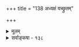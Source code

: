 +++
title = "138 अध्यक्षं यच्छ्रुतम्"

+++
<details><summary>मूलम्</summary>

अध्यक्षं यच्छ्रुतं वा लघु भवति तदित्यादिमो वादिमोहस्तत्त्वोदर्का न तर्कास्तदिह जगति किं मेधया साधयामः ।  
तिष्ठत्वेतल्लघिष्ठाः कतिचन दधतो मानसे मानसेतुं हंहो सभ्यानसभ्यस्थपुटमुखपुटा दुर्जना निर्जयन्ति ॥ १३८ ॥
</details>

<details><summary>सर्वाङ्कषा - १३८</summary>

वैतण्डिकान् खण्डनकारादीन् स्मरन् निर्वेदादाह - अध्यक्षमित्यादि । **अध्यक्षम्** = प्रत्यक्षम् **श्रुतम्** = शास्त्रम् । प्रत्यक्षं वा श्रुतिर्वा यत् तत् **लघु** = अतिदुर्बलम् भवति इति **आदिमः** = प्रथमः **वादिनाम्** = हैतुकानामयं मोहः, हैतुकाः खलु प्रत्यक्षापेक्षयाऽनुमानप्राणाः । द्वितीयस्तु मोहस्तर्क एव सर्वश्रेष्ठ इति । वस्तुतस्तु - तर्काः न **तत्त्वोदर्काः** = न तत्त्वनिर्णायकाः । प्रमाणानुग्राहकः खलु तर्कः, न स्वयं प्रमाणम् । **तत्** = तस्मात् एवं सति इह जगति केवलया मेधया किं साधयामः, न किञ्चित् । 'नायमात्मा प्रवचनेन लभ्यो न मेधया न बहुना श्रुतेन' इति ह्याह भगवती श्रुतिः । तृतीयस्तु महामोहोऽतीव शोचनीयः । कस्सः ? **एतत्** = उक्तमुभयमपि तिष्ठतु । लघिष्ठाः कतिचन मानसे **मानसेतुम्** = गर्वस्य परां काष्ठाम् दधत एव **असभ्यस्थपुटमुखपुटाः** = असभ्यशब्दपूर्णमुखाः दुर्जनाः सभ्यानपि वैतण्डिकवाग्झरीभिः निर्जयन्ति किल ! हंहो ! इत्यत्यन्तनिर्वेदसूचकमव्ययम् । एतादृशदुस्तार्किकनिरसनायैवास्याचार्यस्यावतार इति तदीयचरित्रेण ज्ञायते । अथवा – **मानसेतुम्** = परमात्मानम्, तत्त्वत्रये स एव मानस्थाने वर्तते । माता तु चित् । मेयम् अचित् । तं सर्वप्रमाणपारभूतम्, मानसे दधत इति सभ्यविशेषणम् ॥ 

T 

विशुद्धविज्ञानघनस्वरूपस्वयंवृतो यद्यपि तादृशोऽसौ । 

अथापि कालानुगुणं हि सर्वं न्यरूपि यत् प्रेरणयैव तस्य ॥ तस्यास्य संपूर्तिरभूदिदानीं वेदेषु सर्वेषु निगूढमन्तः । 

प्राकाशि तस्यैव कृपालवेन किञ्चिद्यथाशक्त्यनघं रहस्यम् ॥ 

अर्थं बुद्धिञ्च शब्दञ्च पृथक्कृत्य तु चिन्तितुम् । शक्नोति यस्तु, तेनैव ज्ञातुं शक्यं रहः क्रमात् ॥ १३८ ॥
</details>
